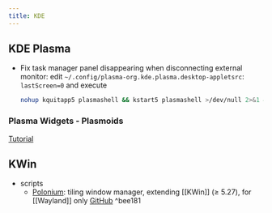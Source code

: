 ```yaml
---
title: KDE
---
```


## KDE Plasma
  - Fix task manager panel disappearing when disconnecting external monitor: edit `~/.config/plasma-org.kde.plasma.desktop-appletsrc`: `lastScreen=0`
    and execute
    ```bash
    nohup kquitapp5 plasmashell && kstart5 plasmashell >/dev/null 2>&1 &
    ```

### Plasma Widgets - Plasmoids
[Tutorial](https://develop.kde.org/docs/extend/plasma/widget/)

## KWin

- scripts
    - [Polonium](https://zeroxoneafour.github.io/polonium/): tiling window manager, extending [[KWin]] ($\geq$ 5.27), for [[Wayland]] only
        [GitHub](https://github.com/zeroxoneafour/polonium) ^bee181